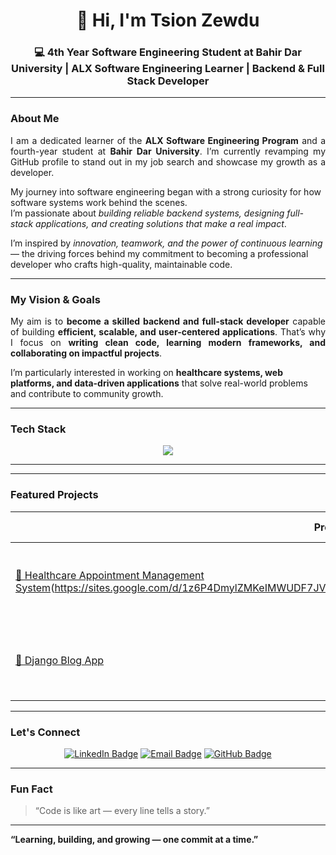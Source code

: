 <!-- 🌟 START OF GITHUB PROFILE README 🌟 -->

<h1 align="center">👋 Hi, I'm Tsion Zewdu</h1>

<h3 align="center">💻 4th Year Software Engineering Student at Bahir Dar University | ALX Software Engineering Learner | Backend & Full Stack Developer</h3>

---

###  About Me

<p align="justify">
I am a dedicated learner of the <strong>ALX Software Engineering Program</strong> and a fourth-year student at <strong>Bahir Dar University</strong>.  
I’m currently revamping my GitHub profile to stand out in my job search and showcase my growth as a developer.  

My journey into software engineering began with a strong curiosity for how software systems work behind the scenes.  
I’m passionate about <em>building reliable backend systems, designing full-stack applications, and creating solutions that make a real impact</em>.  

I’m inspired by <em>innovation, teamwork, and the power of continuous learning</em> — the driving forces behind my commitment to becoming a professional developer who crafts high-quality, maintainable code.
</p>

---

###  My Vision & Goals

<p align="justify">
My aim is to <strong>become a skilled backend and full-stack developer</strong> capable of building <strong>efficient, scalable, and user-centered applications</strong>.  
That’s why I focus on <strong>writing clean code, learning modern frameworks, and collaborating on impactful projects</strong>.  

I’m particularly interested in working on <strong>healthcare systems, web platforms, and data-driven applications</strong> that solve real-world problems and contribute to community growth.
</p>

---

###  Tech Stack

<p align="center">
  <img src="https://skillicons.dev/icons?i=java,python,django,html,css,javascript,mysql,react,nodejs,git,github,vscode,linux" />
</p>

---

<!--###  My GitHub Stats

<p align="center">
  <img src="https://github-readme-stats.vercel.app/api?username=tsionzewdu&show_icons=true&theme=radical" alt="GitHub Stats" height="150" />
  <img src="https://github-readme-streak-stats.herokuapp.com/?user=tsionzewdu&theme=radical" alt="GitHub Streak" height="150" />
</p> -->

---

###  Featured Projects

| Project | Description | Tech Used |
|----------|--------------|------------|
| [🏥 Healthcare Appointment Management System](https://github.com/tsionzewdu/Healthcare-System)(https://sites.google.com/d/1z6P4DmylZMKeIMWUDF7JVqZ3fXqzOLwf/p/11sO3phPTzKNLbvTYX26WUsWCAbZS9hDY/edit) | A full CRUD system for managing appointments, doctors, and patients | Java, JDBC, MySQL |
| [📝 Django Blog App](https://github.com/tsionzewdu/Django-Blog) | A blog platform with image upload, comments, and Bootstrap styling | Python, Django, Bootstrap |

---

###  Let's Connect

<p align="center">
  <a href="https://www.linkedin.com/in/tsion-zewdu/"><img src="https://img.shields.io/badge/LinkedIn-blue?logo=linkedin&logoColor=white" alt="LinkedIn Badge"/></a>
  <a href="mailto:tsionzewdu@example.com"><img src="https://img.shields.io/badge/Email-red?logo=gmail&logoColor=white" alt="Email Badge"/></a>
  <a href="https://github.com/tsionzewdu"><img src="https://img.shields.io/badge/GitHub-black?logo=github&logoColor=white" alt="GitHub Badge"/></a>
</p>

---

###  Fun Fact

> “Code is like art — every line tells a story.”

---

 **“Learning, building, and growing — one commit at a time.”**  

<!-- 🌟 END OF GITHUB PROFILE README 🌟 -->
